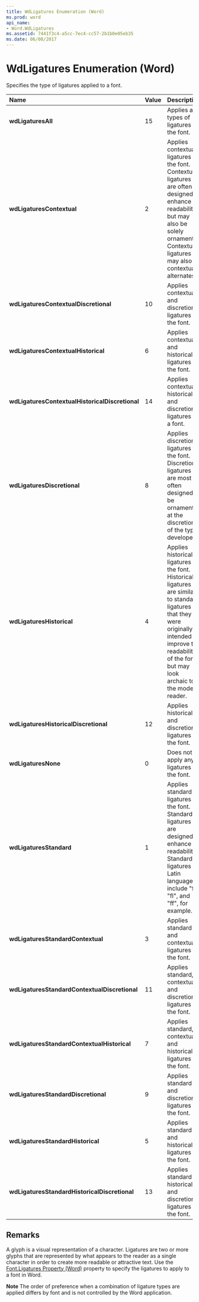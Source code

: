 ```yaml
---
title: WdLigatures Enumeration (Word)
ms.prod: word
api_name:
- Word.WdLigatures
ms.assetid: 7441f3c4-a5cc-7ec4-cc57-2b1b0e05eb35
ms.date: 06/08/2017
---
```



# WdLigatures Enumeration (Word)

Specifies the type of ligatures applied to a font. 



|**Name**|**Value**|**Description**|
|:-----|:-----|:-----|
| **wdLigaturesAll**|15|Applies all types of ligatures to the font.|
| **wdLigaturesContextual**|2|Applies contextual ligatures to the font. Contextual ligatures are often designed to enhance readability, but may also be solely ornamental. Contextual ligatures may also be contextual alternates.|
| **wdLigaturesContextualDiscretional**|10|Applies contextual and discretional ligatures to the font.|
| **wdLigaturesContextualHistorical**|6|Applies contextual and historical ligatures to the font.|
| **wdLigaturesContextualHistoricalDiscretional**|14|Applies contextual, historical, and discretional ligatures to a font.|
| **wdLigaturesDiscretional**|8|Applies discretional ligatures to the font. Discretional ligatures are most often designed to be ornamental at the discretion of the type developer.|
| **wdLigaturesHistorical**|4|Applies historical ligatures to the font. Historical ligatures are similar to standard ligatures in that they were originally intended to improve the readability of the font, but may look archaic to the modern reader.|
| **wdLigaturesHistoricalDiscretional**|12|Applies historical and discretional ligatures to the font.|
| **wdLigaturesNone**|0|Does not apply any ligatures to the font.|
| **wdLigaturesStandard**|1|Applies standard ligatures to the font. Standard ligatures are designed to enhance readability. Standard ligatures in Latin languages include "fi", "fl", and "ff", for example.|
| **wdLigaturesStandardContextual**|3|Applies standard and contextual ligatures to the font.|
| **wdLigaturesStandardContextualDiscretional**|11|Applies standard, contextual and discretional ligatures to the font.|
| **wdLigaturesStandardContextualHistorical**|7|Applies standard, contextual, and historical ligatures to the font.|
| **wdLigaturesStandardDiscretional**|9|Applies standard and discretional ligatures to the font.|
| **wdLigaturesStandardHistorical**|5|Applies standard and historical ligatures to the font.|
| **wdLigaturesStandardHistoricalDiscretional**|13|Applies standard historical and discretional ligatures to the font.|

## Remarks

A glyph is a visual representation of a character. Ligatures are two or more glyphs that are represented by what appears to the reader as a single character in order to create more readable or attractive text. Use the [Font.Ligatures Property (Word)](font-ligatures-property-word.md) property to specify the ligatures to apply to a font in Word.


 **Note**  The order of preference when a combination of ligature types are applied differs by font and is not controlled by the Word application.


